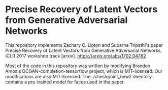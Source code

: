 # Precise Recovery of Latent Vectors from Generative Adversarial Networks

This repository implements Zachary C. Lipton and Subarna Tripathi's paper Precise Recovery of Latent Vectors from Generative Adversarial Networks, ICLR 2017 workshop track [arxiv]. https://arxiv.org/abs/1702.04782

Most of the code in this repository was written by modifying Brandon Amos's DCGAN-completion-tensorflow project, which is MIT-licensed. Our modifications are also MIT-licensed.
The ./checkpoint_new2 directory contains a pre-trained model for faces used in the paper.

